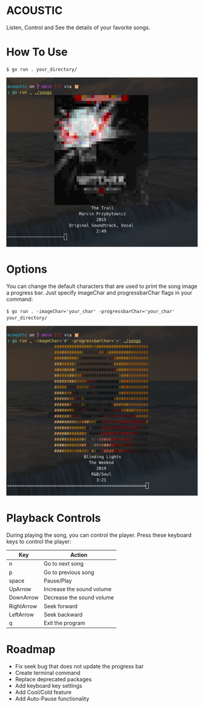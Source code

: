 # ACOUSTIC
Listen, Control and See the details of your favorite songs.

# How To Use
`$ go run . your_directory/`

![alt text](images/Screenshot%20from%202024-03-27%2002-37-23.png)

# Options
You can change the default characters that are used to print the song image a progress bar. Just specify imageChar and progressbarChar flags in your command:

`$ go run . -imageChar='your_char' -progressbarChar='your_char' your_directory/`

![alt text](images/Screenshot%20from%202024-03-27%2002-44-06.png)

# Playback Controls
During playing the song, you can control the player. Press these keyboard keys to control the player:

| Key         | Action                    |
| ----------- | ------------------------- |
| n           | Go to next song           |
| p           | Go to previous song       |
| space       | Pause/Play                |
| UpArrow     | Increase the sound volume |
| DownArrow   | Decrease the sound volume |
| RightArrow  | Seek forward              |
| LeftArrow   | Seek backward             |
| q           | Exit the program          |

# Roadmap
- Fix seek bug that does not update the progress bar
- Create terminal command
- Replace deprecated packages
- Add keyboard key settings
- Add Cool/Cold feature
- Add Auto-Pause functionality